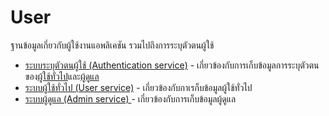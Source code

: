 # User

ฐานข้อมูลเกี่ยวกับผู้ใช้งานแอพลิเคชัน รวมไปถึงการระบุตัวตนผู้ใช้

* [ระบบระบุตัวตนผู้ใช้ (Authentication service)](authentication-service.md) - เกี่ยวข้องกับการเก็บข้อมูลการระบุตัวตนของ[ผู้ใช้ทั่วไป](../../../overview/target-groups.md)และ[ผู้ดูแล](../../ux-ui/user-interface/admin.md)
* [ระบบผู้ใช้ทั่วไป (User service)](./) - เกี่ยวข้องกับกาเรก็บข้อมูลผู้ใช้ทั่วไป
* [ระบบผู้ดูแล (Admin service) ](admin-service.md)- เกี่ยวข้องกับการเก็บข้อมูลผู้ดูแล
